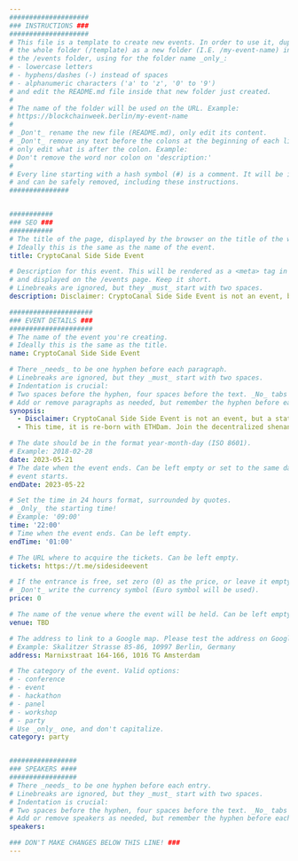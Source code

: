 ```yaml
---
####################
### INSTRUCTIONS ###
####################
# This file is a template to create new events. In order to use it, duplicate
# the whole folder (/template) as a new folder (I.E. /my-event-name) inside of
# the /events folder, using for the folder name _only_:
# - lowercase letters
# - hyphens/dashes (-) instead of spaces
# - alphanumeric characters ('a' to 'z', '0' to '9')
# and edit the README.md file inside that new folder just created.
#
# The name of the folder will be used on the URL. Example:
# https://blockchainweek.berlin/my-event-name
#
# _Don't_ rename the new file (README.md), only edit its content.
# _Don't_ remove any text before the colons at the beginning of each line,
# only edit what is after the colon. Example:
# Don't remove the word nor colon on 'description:'
#
# Every line starting with a hash symbol (#) is a comment. It will be ignored
# and can be safely removed, including these instructions.
###############


###########
### SEO ###
###########
# The title of the page, displayed by the browser on the title of the window.
# Ideally this is the same as the name of the event.
title: CryptoCanal Side Side Event

# Description for this event. This will be rendered as a <meta> tag in the HTML,
# and displayed on the /events page. Keep it short.
# Linebreaks are ignored, but they _must_ start with two spaces.
description: Disclaimer: CryptoCanal Side Side Event is not an event, but a state of mind. It was born at ETHPorto, as an experimental (lazy) way to collect crypto folks around us and send updates to the Telegram groupchat on lunch meetups, bar activities and who’s where doing what. 

#####################
### EVENT DETAILS ###
#####################
# The name of the event you're creating.
# Ideally this is the same as the title.
name: CryptoCanal Side Side Event

# There _needs_ to be one hyphen before each paragraph.
# Linebreaks are ignored, but they _must_ start with two spaces.
# Indentation is crucial:
# Two spaces before the hyphen, four spaces before the text. _No_ tabs allowed.
# Add or remove paragraphs as needed, but remember the hyphen before each entry.
synopsis:
  - Disclaimer: CryptoCanal Side Side Event is not an event, but a state of mind. It was born at ETHPorto, as an experimental (lazy) way to collect crypto folks around us and send updates to the Telegram groupchat on lunch meetups, bar activities and who’s where doing what. 
  - This time, it is re-born with ETHDam. Join the decentralized shenanigans.

# The date should be in the format year-month-day (ISO 8601).
# Example: 2018-02-28
date: 2023-05-21
# The date when the event ends. Can be left empty or set to the same day the
# event starts.
endDate: 2023-05-22

# Set the time in 24 hours format, surrounded by quotes.
# _Only_ the starting time!
# Example: '09:00'
time: '22:00'
# Time when the event ends. Can be left empty.
endTime: '01:00'

# The URL where to acquire the tickets. Can be left empty.
tickets: https://t.me/sidesideevent

# If the entrance is free, set zero (0) as the price, or leave it empty.
# _Don't_ write the currency symbol (Euro symbol will be used).
price: 0

# The name of the venue where the event will be held. Can be left empty.
venue: TBD

# The address to link to a Google map. Please test the address on Google Maps.
# Example: Skalitzer Strasse 85-86, 10997 Berlin, Germany
address: Marnixstraat 164-166, 1016 TG Amsterdam

# The category of the event. Valid options:
# - conference
# - event
# - hackathon
# - panel
# - workshop
# - party
# Use _only_ one, and don't capitalize.
category: party


#################
### SPEAKERS ####
#################
# There _needs_ to be one hyphen before each entry.
# Linebreaks are ignored, but they _must_ start with two spaces.
# Indentation is crucial:
# Two spaces before the hyphen, four spaces before the text. _No_ tabs allowed.
# Add or remove speakers as needed, but remember the hyphen before each entry.
speakers:

### DON'T MAKE CHANGES BELOW THIS LINE! ###
---
```


<!-- ### DON'T MAKE CHANGES BELOW THIS LINE! ### -->

<Event-Content/>
